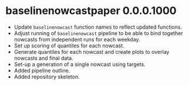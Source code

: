 # baselinenowcastpaper 0.0.0.1000

-   Update `baselinenowcast` function names to reflect updated functions.
-   Adjust running of `baselinenowcast` pipeline to be able to bind together nowcasts from independent runs for each weekday.
-   Set up scoring of quantiles for each nowcast.
-   Generate quantiles for each nowcast and create plots to overlay nowcasts and final data.
-   Set-up a generation of a single nowcast using targets.
-   Added pipeline outline.
-   Added repository skeleton.

